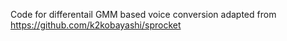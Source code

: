 Code for differentail GMM based voice conversion adapted from https://github.com/k2kobayashi/sprocket
